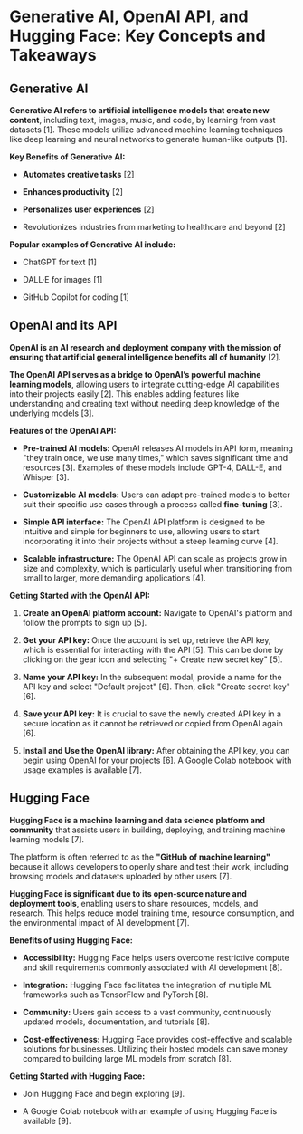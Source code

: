 # Generative AI, OpenAI API, and Hugging Face: Key Concepts and Takeaways


## Generative AI


**Generative AI refers to artificial intelligence models that create new content**, including text, images, music, and code, by learning from vast datasets [1]. These models utilize advanced machine learning techniques like deep learning and neural networks to generate human-like outputs [1].


**Key Benefits of Generative AI:**

*   **Automates creative tasks** [2]

*   **Enhances productivity** [2]

*   **Personalizes user experiences** [2]

*   Revolutionizes industries from marketing to healthcare and beyond [2]


**Popular examples of Generative AI include:**

*   ChatGPT for text [1]

*   DALL·E for images [1]

*   GitHub Copilot for coding [1]


## OpenAI and its API


**OpenAI is an AI research and deployment company with the mission of ensuring that artificial general intelligence benefits all of humanity** [2].


**The OpenAI API serves as a bridge to OpenAI’s powerful machine learning models**, allowing users to integrate cutting-edge AI capabilities into their projects easily [2]. This enables adding features like understanding and creating text without needing deep knowledge of the underlying models [3].


**Features of the OpenAI API:**

*   **Pre-trained AI models:** OpenAI releases AI models in API form, meaning "they train once, we use many times," which saves significant time and resources [3]. Examples of these models include GPT-4, DALL-E, and Whisper [3].

*   **Customizable AI models:** Users can adapt pre-trained models to better suit their specific use cases through a process called **fine-tuning** [3].

*   **Simple API interface:** The OpenAI API platform is designed to be intuitive and simple for beginners to use, allowing users to start incorporating it into their projects without a steep learning curve [4].

*   **Scalable infrastructure:** The OpenAI API can scale as projects grow in size and complexity, which is particularly useful when transitioning from small to larger, more demanding applications [4].


**Getting Started with the OpenAI API:**

1.  **Create an OpenAI platform account:** Navigate to OpenAI's platform and follow the prompts to sign up [5].

2.  **Get your API key:** Once the account is set up, retrieve the API key, which is essential for interacting with the API [5]. This can be done by clicking on the gear icon and selecting "+ Create new secret key" [5].

3.  **Name your API key:** In the subsequent modal, provide a name for the API key and select "Default project" [6]. Then, click "Create secret key" [6].

4.  **Save your API key:** It is crucial to save the newly created API key in a secure location as it cannot be retrieved or copied from OpenAI again [6].

5.  **Install and Use the OpenAI library:** After obtaining the API key, you can begin using OpenAI for your projects [6]. A Google Colab notebook with usage examples is available [7].


## Hugging Face


**Hugging Face is a machine learning and data science platform and community** that assists users in building, deploying, and training machine learning models [7].


The platform is often referred to as the **"GitHub of machine learning"** because it allows developers to openly share and test their work, including browsing models and datasets uploaded by other users [7].


**Hugging Face is significant due to its open-source nature and deployment tools**, enabling users to share resources, models, and research. This helps reduce model training time, resource consumption, and the environmental impact of AI development [7].


**Benefits of using Hugging Face:**

*   **Accessibility:** Hugging Face helps users overcome restrictive compute and skill requirements commonly associated with AI development [8].

*   **Integration:** Hugging Face facilitates the integration of multiple ML frameworks such as TensorFlow and PyTorch [8].

*   **Community:** Users gain access to a vast community, continuously updated models, documentation, and tutorials [8].

*   **Cost-effectiveness:** Hugging Face provides cost-effective and scalable solutions for businesses. Utilizing their hosted models can save money compared to building large ML models from scratch [8].


**Getting Started with Hugging Face:**

*   Join Hugging Face and begin exploring [9].

*   A Google Colab notebook with an example of using Hugging Face is available [9].